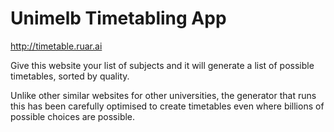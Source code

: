 # Unimelb Timetabling App

http://timetable.ruar.ai

Give this website your list of subjects and it will generate a list of possible timetables, sorted by quality.

Unlike other similar websites for other universities, the generator that runs this has been carefully optimised to create timetables
even where billions of possible choices are possible.

